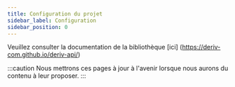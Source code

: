 ```yaml
---
title: Configuration du projet
sidebar_label: Configuration
sidebar_position: 0
---
```


Veuillez consulter la documentation de la bibliothèque [ici] (https://deriv-com.github.io/deriv-api/)

:::caution
Nous mettrons ces pages à jour à l'avenir lorsque nous aurons du contenu à leur proposer.
:::
